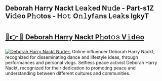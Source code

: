 ## Deborah Harry Nackt L𝚎a𝚔ed N𝚞𝚍e - Part-s1Z Vi𝚍𝚎o P𝚑𝚘tos - H𝚘𝚝 O𝚗𝚕yf𝚊ns L𝚎a𝚔s IgkyT

# <h2><a href="http://kf27jt7.oniu.top/?m=Deborah+Harry+Nackt">🔗👉 🔴 Deborah Harry Nackt P𝚑ot𝚘𝚜 V𝚒d𝚎o</a></h2>

[![Deborah Harry Nackt Nu𝚍e𝚜](https://i.imgur.com/0qMVB7G.gif)](http://kf27jt7.oniu.top/?m=Deborah+Harry+Nackt)
Online influencer Deborah Harry Nackt, recognized for disseminating dance and lifestyle ideas, through performances and personal vlogs. Selfless peace activist Deborah Harry Nackt, recognized for their dedication to promoting peace and understanding between different cultures and communities.  
